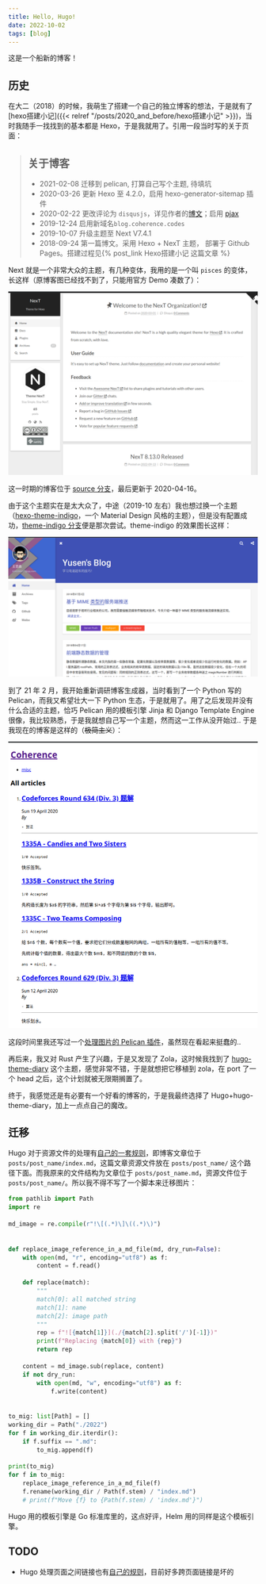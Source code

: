 ```yaml
---
title: Hello, Hugo!
date: 2022-10-02
tags: [blog]
---
```


这是一个船新的博客！

## 历史

在大二（2018）的时候，我萌生了搭建一个自己的独立博客的想法，于是就有了 [hexo搭建小记]({{< relref "/posts/2020_and_before/hexo搭建小记" >}})，当时我随手一找找到的基本都是 Hexo，于是我就用了。引用一段当时写的关于页面：

> ## 关于博客
>
> * 2021-02-08 迁移到 pelican, 打算自己写个主题, 待填坑
> * 2020-03-26 更新 Hexo 至 4.2.0，启用 hexo-generator-sitemap 插件
> * 2020-02-22 更改评论为 `disqusjs`，详见作者的[博文](https://blog.skk.moe/post/disqusjs/)；启用 [pjax](https://github.com/theme-next/theme-next-pjax)
> * 2019-12-24 启用新域名`blog.coherence.codes`
> * 2019-10-07 升级主题至 Next V7.4.1
> * 2018-09-24 第一篇博文。采用 Hexo + NexT 主题， 部署于 Github Pages。搭建过程见{% post_link Hexo搭建小记 这篇文章 %}

Next 就是一个非常大众的主题，有几种变体，我用的是一个叫 `pisces` 的变体，长这样（原博客图已经找不到了，只能用官方 Demo 凑数了）：

![image-20221002165030564](image-20221002165030564.png)

这一时期的博客位于 [source 分支](https://github.com/cjc7373/cjc7373.github.io/tree/source/source)，最后更新于 2020-04-16。

由于这个主题实在是太大众了，中途（2019-10 左右）我也想过换一个主题（[hexo-theme-indigo](https://github.com/yscoder/hexo-theme-indigo)，一个 Material Design 风格的主题），但是没有配置成功，[theme-indigo 分支](https://github.com/cjc7373/cjc7373.github.io/tree/theme-indigo)便是那次尝试。theme-indigo 的效果图长这样：

![image-20221002165819783](image-20221002165819783.png)

到了 21 年 2 月，我开始重新调研博客生成器，当时看到了一个 Python 写的 Pelican，而我又希望壮大一下 Python 生态，于是就用了。用了之后发现并没有什么合适的主题，恰巧 Pelican 用的模板引擎 Jinja 和 Django Template Engine 很像，我比较熟悉，于是我就想自己写一个主题，然而这一工作从没开始过.. 于是我现在的博客是这样的（~~极简主义~~）：

![image-20221002171314620](image-20221002171314620.png)

这段时间里我还写过一个[处理图片的 Pelican 插件](https://github.com/cjc7373/pelican-markdown-image)，虽然现在看起来挺蠢的..

再后来，我又对 Rust 产生了兴趣，于是又发现了 Zola，这时候我找到了 [hugo-theme-diary](https://github.com/AmazingRise/hugo-theme-diary) 这个主题，感觉非常不错，于是就想把它移植到 zola，在 port 了一个 head 之后，这个计划就被无限期搁置了。

终于，我感觉还是有必要有一个好看的博客的，于是我最终选择了 Hugo+hugo-theme-diary，加上一点点自己的魔改。

## 迁移

Hugo 对于资源文件的处理有[自己的一套规则](https://gohugo.io/content-management/image-processing/)，即博客文章位于 `posts/post_name/index.md`，这篇文章资源文件放在 `posts/post_name/` 这个路径下面。而我原来的文件结构为文章位于 `posts/post_name.md`，资源文件位于 `posts/post_name/`。所以我不得不写了一个脚本来迁移图片：

```python
from pathlib import Path
import re

md_image = re.compile(r"!\[(.*)\]\((.*)\)")


def replace_image_reference_in_a_md_file(md, dry_run=False):
    with open(md, "r", encoding="utf8") as f:
        content = f.read()

    def replace(match):
        """
        match[0]: all matched string
        match[1]: name
        match[2]: image path
        """
        rep = f"![{match[1]}](./{match[2].split('/')[-1]})"
        print(f"Replacing {match[0]} with {rep}")
        return rep

    content = md_image.sub(replace, content)
    if not dry_run:
        with open(md, "w", encoding="utf8") as f:
            f.write(content)


to_mig: list[Path] = []
working_dir = Path("./2022")
for f in working_dir.iterdir():
    if f.suffix == ".md":
        to_mig.append(f)

print(to_mig)
for f in to_mig:
    replace_image_reference_in_a_md_file(f)
    f.rename(working_dir / Path(f.stem) / "index.md")
    # print(f"Move {f} to {Path(f.stem) / 'index.md'}")
```

Hugo 用的模板引擎是 Go 标准库里的，这点好评，Helm 用的同样是这个模板引擎。

## TODO

- Hugo 处理页面之间链接也有[自己的规则](https://gohugo.io/content-management/cross-references/)，目前好多跨页面链接是坏的
